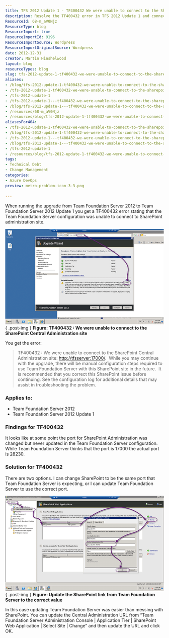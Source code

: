 ```yaml
---
title: TFS 2012 Update 1 - TF400432 We were unable to connect to the SharePoint Central Administration
description: Resolve the TF400432 error in TFS 2012 Update 1 and connect to SharePoint Central Administration effortlessly with our step-by-step troubleshooting guide.
ResourceId: 68-m_aV0Njz
ResourceType: blog
ResourceImport: true
ResourceImportId: 9196
ResourceImportSource: Wordpress
ResourceImportOriginalSource: Wordpress
date: 2012-12-31
creator: Martin Hinshelwood
layout: blog
resourceTypes: blog
slug: tfs-2012-update-1-tf400432-we-were-unable-to-connect-to-the-sharepoint-central-administration
aliases:
- /blog/tfs-2012-update-1-tf400432-we-were-unable-to-connect-to-the-sharepoint-central-administration
- /tfs-2012-update-1-tf400432-we-were-unable-to-connect-to-the-sharepoint-central-administration
- /tfs-2012-update-1
- /tfs-2012-update-1---tf400432-we-were-unable-to-connect-to-the-sharepoint-central-administration
- /blog/tfs-2012-update-1---tf400432-we-were-unable-to-connect-to-the-sharepoint-central-administration
- /resources/68-m_aV0Njz
- /resources/blog/tfs-2012-update-1-tf400432-we-were-unable-to-connect-to-the-sharepoint-central-administration
aliasesFor404:
- /tfs-2012-update-1-tf400432-we-were-unable-to-connect-to-the-sharepoint-central-administration
- /blog/tfs-2012-update-1-tf400432-we-were-unable-to-connect-to-the-sharepoint-central-administration
- /tfs-2012-update-1---tf400432-we-were-unable-to-connect-to-the-sharepoint-central-administration
- /blog/tfs-2012-update-1---tf400432-we-were-unable-to-connect-to-the-sharepoint-central-administration
- /tfs-2012-update-1
- /resources/blog/tfs-2012-update-1-tf400432-we-were-unable-to-connect-to-the-sharepoint-central-administration
tags:
- Technical Debt
- Change Management
categories:
- Azure DevOps
preview: metro-problem-icon-3-3.png

---
```

When running the upgrade from Team Foundation Server 2012 to Team Foundation Server 2012 Update 1 you get a TF400432 error stating that the Team Foundation Server configuration was unable to connect to SharePoint administration site.

[![TF400432 : We were unable to connect to the SharePoint Central Administration site](images/image23_thumb-2-2.png "TF400432 : We were unable to connect to the SharePoint Central Administration site")](http://blog.hinshelwood.com/files/2012/12/image23.png)  
{ .post-img }
**Figure: TF400432 : We were unable to connect to the SharePoint Central Administration site**

You get the error:

> TF400432 : We were unable to connect to the SharePoint Central Administration site: [http://tfsserver:17000/](http://tfsserver:17000/).  While you may continue with the upgrade, there will be manual configuration steps required to use Team Foundation Server with this SharePoint site in the future.  It is recommended that you correct this SharePoint issue before continuing. See the configuration log for additional details that may assist in troubleshooting the problem.

### Applies to:

- Team Foundation Server 2012
- Team Foundation Server 2012 Update 1

### Findings for TF400432

It looks like at some point the port for SharePoint Administration was changed but never updated in the Team Foundation Server configuration. While Team Foundation Server thinks that the port is 17000 the actual port is 28230.

### Solution for TF400432

There are two options. I can change SharePoint to be the same port that Team Foundation Server is expecting, or I can update Team Foundation Server to use the correct port.

![Update the SharePoint link from Team Foundation Server to the correct value](images/image19-1-1.png "Update the SharePoint link from Team Foundation Server to the correct value")  
{ .post-img }
**Figure: Update the SharePoint link from Team Foundation Server to the correct value**

In this case updating Team Foundation Server was easier than messing with SharePoint. You can update the Central Administration URL from “Team Foundation Server Administration Console | Application Tier | SharePoint Web Application | Select Site | Change” and then update the URL and click OK.
